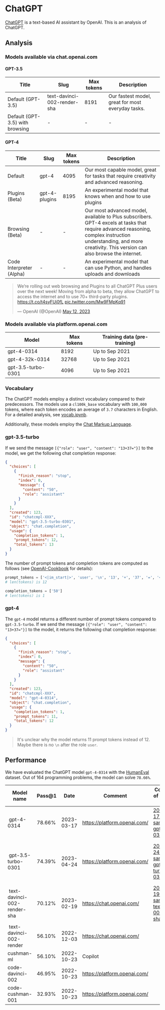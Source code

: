 # ChatGPT
[ChatGPT](https://chat.openai.com/) is a text-based AI assistant by OpenAI. This is an analysis of ChatGPT.

## Analysis
### Models available via chat.openai.com

#### GPT-3.5
| Title | Slug | Max tokens | Description |
| --- | --- | --- | --- |
| Default (GPT-3.5) | text-davinci-002-render-sha | 8191 | Our fastest model, great for most everyday tasks. |
| Default (GPT-3.5) with browsing | - | - | - |

#### GPT-4
| Title | Slug | Max tokens | Description |
| --- | --- | --- | --- |
| Default | gpt-4 | 4095 | Our most capable model, great for tasks that require creativity and advanced reasoning. |
| Plugins (Beta) | gpt-4-plugins | 8195 | An experimental model that knows when and how to use plugins |
| Browsing (Beta) | - | - |  Our most advanced model, available to Plus subscribers. GPT-4 excels at tasks that require advanced reasoning, complex instruction understanding, and more creativity. This version can also browse the internet. |
| Code Interpreter (Alpha) | - | - | An experimental model that can use Python, and handles uploads and downloads |

<blockquote class="twitter-tweet"><p lang="en" dir="ltr">We’re rolling out web browsing and Plugins to all ChatGPT Plus users over the next week! Moving from alpha to beta, they allow ChatGPT to access the internet and to use 70+ third-party plugins. <a href="https://t.co/t4syFUj0fL">https://t.co/t4syFUj0fL</a> <a href="https://t.co/Mw9FMpKq91">pic.twitter.com/Mw9FMpKq91</a></p>&mdash; OpenAI (@OpenAI) <a href="https://twitter.com/OpenAI/status/1657128759659745280?ref_src=twsrc%5Etfw">May 12, 2023</a></blockquote> <script async src="https://platform.twitter.com/widgets.js" charset="utf-8"></script>

### Models available via platform.openai.com
| Model | Max tokens | Training data (pre-training) |
| --- | --- | --- |
| gpt-4-0314 | 8192 | Up to Sep 2021
| gpt-4-32k-0314 | 32768 | Up to Sep 2021
| gpt-3.5-turbo-0301 | 4096 | Up to Sep 2021

### Vocabulary
The ChatGPT models employ a distinct vocabulary compared to their predecessors. The models use a `cl100k_base` vocabulary with `100,000` tokens, where each token encodes an average of `3.7` characters in English. For a detailed analysis, see [vocab.ipynb](vocab.ipynb). 

Additionally, these models employ the [Chat Markup Language](https://github.com/openai/openai-python/blob/main/chatml.md).

### gpt-3.5-turbo
If we send the message `[{"role": "user", "content": "13+37="}]` to the model, we get the following chat completion response:

```json
{
  "choices": [
    {
      "finish_reason": "stop",
      "index": 0,
      "message": {
        "content": "50",
        "role": "assistant"
      }
    }
  ],
  "created": 123,
  "id": "chatcmpl-XXX",
  "model": "gpt-3.5-turbo-0301",
  "object": "chat.completion",
  "usage": {
    "completion_tokens": 1,
    "prompt_tokens": 12,
    "total_tokens": 13
  }
}
```

The number of prompt tokens and completion tokens are computed as follows (see [OpenAI-Cookbook](https://github.com/openai/openai-cookbook/blob/main/examples/How_to_count_tokens_with_tiktoken.ipynb) for details):
```python
prompt_tokens = ['<|im_start|>', 'user', '\n', '13', '+', '37', '=', '<|im_end|>', '\n', '<|im_start|>', 'assistant',  '<|message|>']
# len(tokens) is 12
```

```python
completion_tokens = ['50']
# len(tokens) is 1
```

### gpt-4
The `gpt-4` model returns a different number of prompt tokens compared to `gpt-3.5-turbo`. If we send the message `[{"role": "user", "content": "13+37="}]` to the model, it returns the following chat completion response:
```json
{
  "choices": [
    {
      "finish_reason": "stop",
      "index": 0,
      "message": {
        "content": "50",
        "role": "assistant"
      }
    }
  ],
  "created": 123,
  "id": "chatcmpl-XXX",
  "model": "gpt-4-0314",
  "object": "chat.completion",
  "usage": {
    "completion_tokens": 1,
    "prompt_tokens": 11,
    "total_tokens": 12
  }
}
```

> It's unclear why the model returns 11 prompt tokens instead of 12. Maybe there is no `\n` after the role `user`.

## Performance
We have evaluated the ChatGPT model `gpt-4-0314` with the [HumanEval](https://github.com/openai/human-eval) dataset. Out of 164 programming problems, the model can solve `78.66%`.

| Model name | Pass@1 | Date | Comment | Completions of evaluation run | Prompt
| - | - | - | - | - | - |
| gpt-4-0314 | 78.66% | 2023-03-17 | https://platform.openai.com/ | [2023-03-17-samples-gpt-4-0314.jsonl](2023-03-17-samples-gpt-4-0314.jsonl) | Complete the following code:\n{code}
| gpt-3.5-turbo-0301 | 74.39% | 2023-04-24 | https://platform.openai.com/ | [2023-04-24-samples-gpt-3.5-turbo-0301.jsonl](2023-04-24-samples-gpt-3.5-turbo-0301.jsonl) | Complete the following code. Use ```python to put the Python code in markdown quotes:\n{code}
| text-davinci-002-render-sha | 70.12% | 2023-02-19 | https://chat.openai.com/ |  [2023-02-19-samples-text-davinci-002-render-sha.jsonl](2023-02-19-samples-text-davinci-002-render-sha.jsonl)
| text-davinci-002-render | 56.10% | 2022-12-03 | https://chat.openai.com/ |
| cushman-ml | 56.10% | 2022-10-23 | Copilot
| code-davinci-002 | 46.95% | 2022-10-23 | https://platform.openai.com/
| code-cushman-001 | 32.93% | 2022-10-23 | https://platform.openai.com/